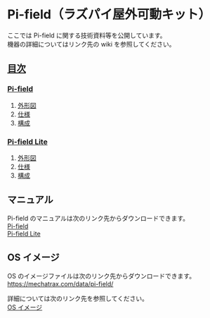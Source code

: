 # Pi-field（ラズパイ屋外可動キット）

ここでは Pi-field に関する技術資料等を公開しています。  
機器の詳細についてはリンク先の wiki を参照してください。

## [目次](../../wiki)
### [Pi-field](../../wiki/Pi-field)  
  1. [外形図](../../wiki/Pi-field#1-外形図)  
  2. [仕様](../../wiki/Pi-field#2-仕様)  
  3. [構成](../../wiki/Pi-field#3-構成)  
### [Pi-field Lite](../../wiki/Pi-field-Lite)
  1. [外形図](../../wiki/Pi-field-Lite#1-外形図)
  2. [仕様](../../wiki/Pi-field-Lite#2-仕様)
  3. [構成](../../wiki/Pi-field-Lite#3-構成)

## マニュアル  
Pi-field のマニュアルは次のリンク先からダウンロードできます。  
[Pi-field](manual#pi-field_manual_220117pdf)  
[Pi-field Lite](manual#pi-fieldlite_manual_220121pdf)  

## OS イメージ  
OS のイメージファイルは次のリンク先からダウンロードできます。  
https://mechatrax.com/data/pi-field/

詳細については次のリンク先を参照してください。  
[OS イメージ](os/Readme.md)  
